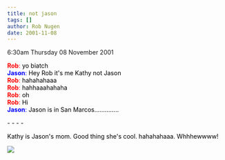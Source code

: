 ```yaml
---
title: not jason
tags: []
author: Rob Nugen
date: 2001-11-08
---
```


<p class=date>6:30am Thursday 08 November 2001</p>

<p><B><FONT COLOR="#ff0000">Rob<!-- (6:38:05
AM)--></B></FONT><FONT COLOR="#ff0000">:</FONT><FONT
COLOR="#000000"> yo biatch</FONT><BR>
<B><FONT COLOR="#0000ff">Jason<!-- (6:38:36
AM)--></B></FONT><FONT COLOR="#0000ff">:</FONT><FONT
COLOR="#000000"> Hey Rob it's me Kathy not
Jason</FONT><BR>
<B><FONT COLOR="#ff0000">Rob<!-- (6:38:41
AM)--></B></FONT><FONT COLOR="#ff0000">:</FONT><FONT
COLOR="#000000"> hahahahaaa</FONT><BR>
<B><FONT COLOR="#ff0000">Rob<!-- (6:38:46
AM)--></B></FONT><FONT COLOR="#ff0000">:</FONT><FONT
COLOR="#000000"> hahhaaahahaha</FONT><BR>
<B><FONT COLOR="#ff0000">Rob<!-- (6:38:48
AM)--></B></FONT><FONT COLOR="#ff0000">:</FONT><FONT
COLOR="#000000"> oh</FONT><BR>
<B><FONT COLOR="#ff0000">Rob<!-- (6:38:49
AM)--></B></FONT><FONT COLOR="#ff0000">:</FONT><FONT
COLOR="#000000"> Hi</FONT><BR>
<B><FONT COLOR="#0000ff">Jason<!-- (6:39:04
AM)--></B></FONT><FONT COLOR="#0000ff">:</FONT><FONT
COLOR="#000000"> Jason is in San
Marcos..............</p>

<p>- - - -</p>

<p>Kathy is Jason's mom.  Good thing she's cool. 
hahahahaaa.  Whhhewwww!</p>

<p><img src="/images/rob/wL-ROB.gif"/></p>
